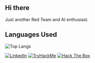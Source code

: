 ## Hi there 

Just another Red Team and AI enthusiast.

## Languages Used
![Top Langs](https://github-readme-stats.vercel.app/api/top-langs/?username=dilipk5&layout=compact&theme=tokyonight)

[![LinkedIn](https://img.shields.io/badge/LinkedIn-blue?style=for-the-badge&logo=linkedin)](https://linkedin.com/in/dilipk5)
[![TryHackMe](https://img.shields.io/badge/TryHackMe-Profile-red?style=for-the-badge&logo=tryhackme)](https://tryhackme.com/p/xdaemon)
[![Hack The Box](https://img.shields.io/badge/HackTheBox-Profile-green?style=for-the-badge&logo=hackthebox)](https://app.hackthebox.com/users/2019421)
